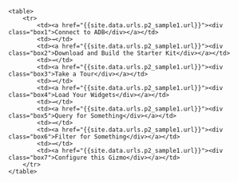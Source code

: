 
<div id="userMap">
 
    <table>
        <tr>
            <td><a href="{{site.data.urls.p2_sample1.url}}"><div class="box1">Connect to ADB</div></a></td>
            <td>→</td>
            <td><a href="{{site.data.urls.p2_sample1.url}}"><div class="box2">Download and Build the Starter Kit</div></a></td>
            <td>→</td>
            <td><a href="{{site.data.urls.p2_sample1.url}}"><div class="box3">Take a Tour</div></a></td>
            <td>→</td>
            <td><a href="{{site.data.urls.p2_sample1.url}}"><div class="box4">Load Your Widgets</div></a></td>
            <td>→</td>
            <td><a href="{{site.data.urls.p2_sample1.url}}"><div class="box5">Query for Something</div></a></td>
            <td>→</td>
            <td><a href="{{site.data.urls.p2_sample1.url}}"><div class="box6">Filter for Something</div></a></td>
            <td>→</td>
            <td><a href="{{site.data.urls.p2_sample1.url}}"><div class="box7">Configure this Gizmo</div></a></td>
        </tr>
    </table>
</div>

